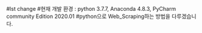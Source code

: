 #lst change
#현재 개발 환경 : python 3.7.7, Anaconda 4.8.3, PyCharm community Edition 2020.01
#python으로 Web_Scraping하는 방법을 다루겠습니다.
